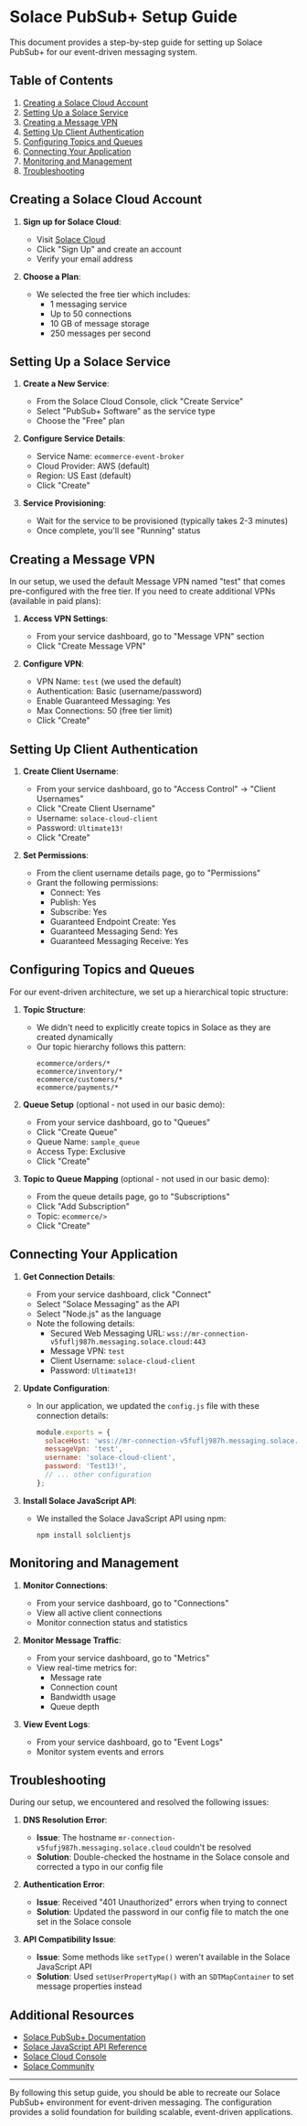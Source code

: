# Solace PubSub+ Setup Guide

This document provides a step-by-step guide for setting up Solace PubSub+ for our event-driven messaging system.

## Table of Contents
1. [Creating a Solace Cloud Account](#creating-a-solace-cloud-account)
2. [Setting Up a Solace Service](#setting-up-a-solace-service)
3. [Creating a Message VPN](#creating-a-message-vpn)
4. [Setting Up Client Authentication](#setting-up-client-authentication)
5. [Configuring Topics and Queues](#configuring-topics-and-queues)
6. [Connecting Your Application](#connecting-your-application)
7. [Monitoring and Management](#monitoring-and-management)
8. [Troubleshooting](#troubleshooting)

## Creating a Solace Cloud Account

1. **Sign up for Solace Cloud**:
   - Visit [Solace Cloud](https://console.solace.cloud/login/new-account)
   - Click "Sign Up" and create an account
   - Verify your email address

2. **Choose a Plan**:
   - We selected the free tier which includes:
     - 1 messaging service
     - Up to 50 connections
     - 10 GB of message storage
     - 250 messages per second

## Setting Up a Solace Service

1. **Create a New Service**:
   - From the Solace Cloud Console, click "Create Service"
   - Select "PubSub+ Software" as the service type
   - Choose the "Free" plan

2. **Configure Service Details**:
   - Service Name: `ecommerce-event-broker`
   - Cloud Provider: AWS (default)
   - Region: US East (default)
   - Click "Create"

3. **Service Provisioning**:
   - Wait for the service to be provisioned (typically takes 2-3 minutes)
   - Once complete, you'll see "Running" status

## Creating a Message VPN

In our setup, we used the default Message VPN named "test" that comes pre-configured with the free tier. If you need to create additional VPNs (available in paid plans):

1. **Access VPN Settings**:
   - From your service dashboard, go to "Message VPN" section
   - Click "Create Message VPN"

2. **Configure VPN**:
   - VPN Name: `test` (we used the default)
   - Authentication: Basic (username/password)
   - Enable Guaranteed Messaging: Yes
   - Max Connections: 50 (free tier limit)
   - Click "Create"

## Setting Up Client Authentication

1. **Create Client Username**:
   - From your service dashboard, go to "Access Control" → "Client Usernames"
   - Click "Create Client Username"
   - Username: `solace-cloud-client`
   - Password: `Ultimate13!`
   - Click "Create"

2. **Set Permissions**:
   - From the client username details page, go to "Permissions"
   - Grant the following permissions:
     - Connect: Yes
     - Publish: Yes
     - Subscribe: Yes
     - Guaranteed Endpoint Create: Yes
     - Guaranteed Messaging Send: Yes
     - Guaranteed Messaging Receive: Yes

## Configuring Topics and Queues

For our event-driven architecture, we set up a hierarchical topic structure:

1. **Topic Structure**:
   - We didn't need to explicitly create topics in Solace as they are created dynamically
   - Our topic hierarchy follows this pattern:
     ```
     ecommerce/orders/*
     ecommerce/inventory/*
     ecommerce/customers/*
     ecommerce/payments/*
     ```

2. **Queue Setup** (optional - not used in our basic demo):
   - From your service dashboard, go to "Queues"
   - Click "Create Queue"
   - Queue Name: `sample_queue`
   - Access Type: Exclusive
   - Click "Create"

3. **Topic to Queue Mapping** (optional - not used in our basic demo):
   - From the queue details page, go to "Subscriptions"
   - Click "Add Subscription"
   - Topic: `ecommerce/>`
   - Click "Create"

## Connecting Your Application

1. **Get Connection Details**:
   - From your service dashboard, click "Connect"
   - Select "Solace Messaging" as the API
   - Select "Node.js" as the language
   - Note the following details:
     - Secured Web Messaging URL: `wss://mr-connection-v5fuflj987h.messaging.solace.cloud:443`
     - Message VPN: `test`
     - Client Username: `solace-cloud-client`
     - Password: `Ultimate13!`

2. **Update Configuration**:
   - In our application, we updated the `config.js` file with these connection details:
     ```javascript
     module.exports = {
       solaceHost: 'wss://mr-connection-v5fuflj987h.messaging.solace.cloud:443',
       messageVpn: 'test',
       username: 'solace-cloud-client',
       password: 'Test13!',
       // ... other configuration
     };
     ```

3. **Install Solace JavaScript API**:
   - We installed the Solace JavaScript API using npm:
     ```
     npm install solclientjs
     ```

## Monitoring and Management

1. **Monitor Connections**:
   - From your service dashboard, go to "Connections"
   - View all active client connections
   - Monitor connection status and statistics

2. **Monitor Message Traffic**:
   - From your service dashboard, go to "Metrics"
   - View real-time metrics for:
     - Message rate
     - Connection count
     - Bandwidth usage
     - Queue depth

3. **View Event Logs**:
   - From your service dashboard, go to "Event Logs"
   - Monitor system events and errors

## Troubleshooting

During our setup, we encountered and resolved the following issues:

1. **DNS Resolution Error**:
   - **Issue**: The hostname `mr-connection-v5fufj987h.messaging.solace.cloud` couldn't be resolved
   - **Solution**: Double-checked the hostname in the Solace console and corrected a typo in our config file

2. **Authentication Error**:
   - **Issue**: Received "401 Unauthorized" errors when trying to connect
   - **Solution**: Updated the password in our config file to match the one set in the Solace console

3. **API Compatibility Issue**:
   - **Issue**: Some methods like `setType()` weren't available in the Solace JavaScript API
   - **Solution**: Used `setUserPropertyMap()` with an `SDTMapContainer` to set message properties instead

## Additional Resources

- [Solace PubSub+ Documentation](https://docs.solace.com/)
- [Solace JavaScript API Reference](https://docs.solace.com/API-Developer-Online-Ref-Documentation/js/index.html)
- [Solace Cloud Console](https://console.solace.cloud/)
- [Solace Community](https://solace.community/)

---

By following this setup guide, you should be able to recreate our Solace PubSub+ environment for event-driven messaging. The configuration provides a solid foundation for building scalable, event-driven applications.
